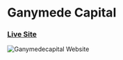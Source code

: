 # Ganymede Capital

### [Live Site](https://appland-landing.herokuapp.com/)

![Ganymedecapital Website](https://i.ibb.co/tCPchkT/jkkl.png)

